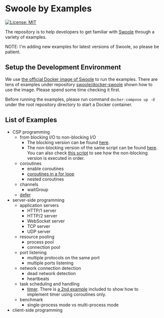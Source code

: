# Swoole by Examples

[![License: MIT](https://img.shields.io/badge/License-MIT-yellow.svg)](https://github.com/deminy/swoole-by-examples/blob/master/LICENSE.txt)

The repository is to help developers to get familiar with [Swoole](https://github.com/swoole/swoole-src) through a variety of examples.

NOTE: I'm adding new examples for latest versions of Swoole, so please be patient.

## Setup the Development Environment

We use [the official Docker image of Swoole](https://hub.docker.com/r/phpswoole/swoole) to run the examples. There are
tens of examples under repository [swoole/docker-swoole](https://github.com/swoole/docker-swoole) shown how to use the
image. Please spend some time checking it first.

Before running the examples, please run command `docker-compose up -d` under the root repository directory to start a
Docker container.

## List of Examples

* CSP programming
    * from blocking I/O to non-blocking I/O
        * The blocking version can be found [here](https://github.com/deminy/swoole-by-examples/blob/master/examples/io/blocking-io.php).
        * The non-blocking version of the same script can be found [here](https://github.com/deminy/swoole-by-examples/blob/master/examples/io/non-blocking-io.php). You can also check [this script](https://github.com/deminy/swoole-by-examples/blob/master/examples/io/non-blocking-io-debug.php) to see how the non-blocking version is executed in order.
    * coroutines
        * enable coroutines
        * [coroutines in a for loop](https://github.com/deminy/swoole-by-examples/blob/master/examples/for.php)
        * nested coroutines
    * channels
        * waitGroup
    * [defer](https://github.com/deminy/swoole-by-examples/blob/master/examples/defer.php)
* server-side programming
    * application servers
        * HTTP/1 server
        * HTTP/2 server
        * WebSocket server
        * TCP server
        * UDP server
    * resource pooling
        * process pool
        * connection pool
    * port listening
        * multiple protocols on the same port
        * multiple ports listening
    * network connection detection
        * dead network detection
        * heartbeats
    * task scheduling and handling
        * [timer](https://github.com/deminy/swoole-by-examples/blob/master/examples/timer.php). There is [a 2nd example](https://github.com/deminy/swoole-by-examples/blob/master/examples/timer-in-coroutine-style.php) included to show how to implement timer using coroutines only.
    * benchmark
        * single-process mode vs multi-process mode
* client-side programming
